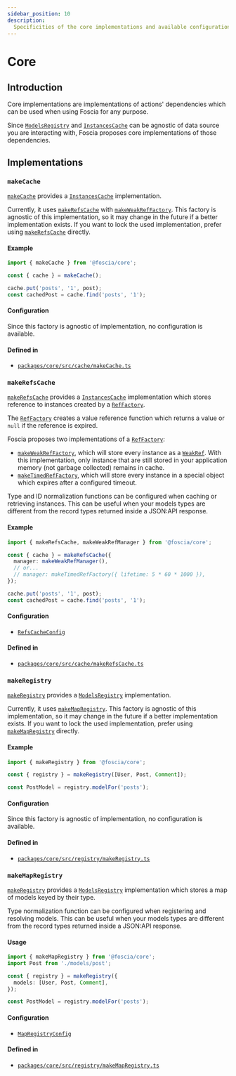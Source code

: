 ```yaml
---
sidebar_position: 10
description:
  Specificities of the core implementations and available configuration.
---
```


# Core

## Introduction

Core implementations are implementations of actions' dependencies which can be
used when using Foscia for any purpose.

Since [`ModelsRegistry`](/docs/api/@foscia/core/interfaces/ModelsRegistry) and
[`InstancesCache`](/docs/api/@foscia/core/interfaces/InstancesCache) can be agnostic of
data source you are interacting with,
Foscia proposes core implementations of those dependencies.

## Implementations

### `makeCache`

[`makeCache`](/docs/api/@foscia/core/functions/makeCache) provides a
[`InstancesCache`](/docs/api/@foscia/core/interfaces/InstancesCache) implementation.

Currently, it uses [`makeRefsCache`](#makerefscache) with
[`makeWeakRefFactory`](/docs/api/@foscia/core/functions/makeWeakRefFactory).
This factory is agnostic of this implementation, so it may change in the future
if a better implementation exists. If you want to lock the used implementation,
prefer using [`makeRefsCache`](#makerefscache) directly.

#### Example

```typescript
import { makeCache } from '@foscia/core';

const { cache } = makeCache();

cache.put('posts', '1', post);
const cachedPost = cache.find('posts', '1');
```

#### Configuration

Since this factory is agnostic of implementation, no configuration is available.

#### Defined in

- [`packages/core/src/cache/makeCache.ts`](https://github.com/foscia-dev/foscia/blob/main/packages/core/src/cache/makeCache.ts)

### `makeRefsCache`

[`makeRefsCache`](/docs/api/@foscia/core/functions/makeRefsCache) provides a
[`InstancesCache`](/docs/api/@foscia/core/interfaces/InstancesCache) implementation
which stores reference to instances created by a
[`RefFactory`](/docs/api/@foscia/core/type-aliases/RefFactory).

The [`RefFactory`](/docs/api/@foscia/core/type-aliases/RefFactory) creates
a value reference function which returns a value or `null` if the reference
is expired.

Foscia proposes two implementations of a
[`RefFactory`](/docs/api/@foscia/core/type-aliases/RefFactory):

- [`makeWeakRefFactory`](/docs/api/@foscia/core/functions/makeWeakRefFactory),
  which will store every instance as a
  [`WeakRef`](https://developer.mozilla.org/docs/Web/JavaScript/Reference/Global_Objects/WeakRef).
  With this implementation, only instance that are still stored in your
  application memory (not garbage collected) remains in cache.
- [`makeTimedRefFactory`](/docs/api/@foscia/core/functions/makeTimedRefFactory),
  which will store every instance in a special object which expires after a
  configured timeout.

Type and ID normalization functions can be configured
when caching or retrieving instances. This can be useful when your models types
are different from the record types returned inside a JSON:API response.

#### Example

```typescript
import { makeRefsCache, makeWeakRefManager } from '@foscia/core';

const { cache } = makeRefsCache({
  manager: makeWeakRefManager(),
  // or...
  // manager: makeTimedRefFactory({ lifetime: 5 * 60 * 1000 }),
});

cache.put('posts', '1', post);
const cachedPost = cache.find('posts', '1');
```

#### Configuration

- [`RefsCacheConfig`](/docs/api/@foscia/core/interfaces/RefsCacheConfig)

#### Defined in

- [`packages/core/src/cache/makeRefsCache.ts`](https://github.com/foscia-dev/foscia/blob/main/packages/core/src/cache/makeRefsCache.ts)

### `makeRegistry`

[`makeRegistry`](/docs/api/@foscia/core/functions/makeRegistry) provides a
[`ModelsRegistry`](/docs/api/@foscia/core/interfaces/ModelsRegistry) implementation.

Currently, it uses [`makeMapRegistry`](#makemapregistry). This factory is
agnostic of this implementation, so it may change in the future if a better
implementation exists. If you want to lock the used implementation, prefer
using [`makeMapRegistry`](#makemapregistry) directly.

#### Example

```typescript
import { makeRegistry } from '@foscia/core';

const { registry } = makeRegistry([User, Post, Comment]);

const PostModel = registry.modelFor('posts');
```

#### Configuration

Since this factory is agnostic of implementation, no configuration is available.

#### Defined in

- [`packages/core/src/registry/makeRegistry.ts`](https://github.com/foscia-dev/foscia/blob/main/packages/core/src/registry/makeRegistry.ts)

### `makeMapRegistry`

[`makeRegistry`](/docs/api/@foscia/core/functions/makeRegistry) provides a
[`ModelsRegistry`](/docs/api/@foscia/core/interfaces/ModelsRegistry) implementation
which stores a map of models keyed by their type.

Type normalization function can be configured
when registering and resolving models. This can be useful when your models types
are different from the record types returned inside a JSON:API response.

#### Usage

```typescript
import { makeMapRegistry } from '@foscia/core';
import Post from './models/post';

const { registry } = makeRegistry({
  models: [User, Post, Comment],
});

const PostModel = registry.modelFor('posts');
```

#### Configuration

- [`MapRegistryConfig`](/docs/api/@foscia/core/interfaces/MapRegistryConfig)

#### Defined in

- [`packages/core/src/registry/makeMapRegistry.ts`](https://github.com/foscia-dev/foscia/blob/main/packages/core/src/registry/makeMapRegistry.ts)
